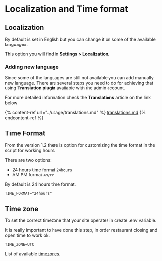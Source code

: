 # Localization and Time format

## Localization

By default is set in English but you can change it on some of the available languages.

This option you will find in **Settings > Localization**.

### **Adding new language**

Since some of the languages are still not available you can add manually new language. There are several steps you need to do for achieving that using **Translation plugin** available with the admin account.

For more detailed information check the **Translations** article on the link below

{% content-ref url="../usage/translations.md" %}
[translations.md](../usage/translations.md)
{% endcontent-ref %}

## Time Format

From the version 1.2 there is option for customizing the time format in the script for working hours.

There are two options:

* 24 hours time format `24hours`
* AM PM format `AM/PM`

By default is 24 hours time format.

```
TIME_FORMAT="24hours"
```

## Time zone

To set the correct timezone that your site operates in create .env variable.

It is really important to have done this step, in order restaurant closing and open time to work ok.

```
TIME_ZONE=UTC
```

List of available [timezones](https://www.php.net/manual/en/timezones.php).
